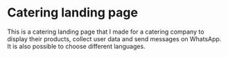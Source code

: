 # Catering landing page


This is a catering landing page that I made for a catering company to display their products, collect user data and send messages on WhatsApp.
It is also possible to choose different languages.
